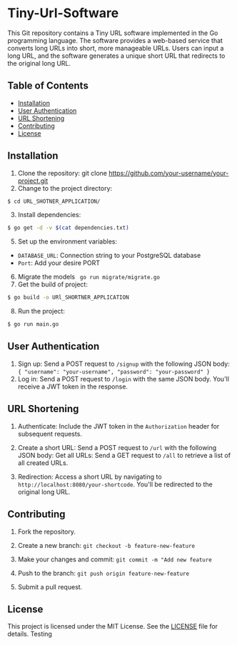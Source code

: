 # Tiny-Url-Software

This Git repository contains a Tiny URL software implemented in the Go programming language. The software provides a web-based service that converts long URLs into short, more manageable URLs. Users can input a long URL, and the software generates a unique short URL that redirects to the original long URL.

## Table of Contents

- [Installation](#installation)
- [User Authentication](#User-Authentication)
- [URL Shortening](#URL-Shortening)
- [Contributing](#Contributing)
- [License](#license)

## Installation


1. Clone the repository: git clone https://github.com/your-username/your-project.git
2. Change to the project directory:
```bash
$ cd URL_SHOTNER_APPLICATION/
````
3. Install dependencies:
```bash
$ go get -d -v $(cat dependencies.txt)
```
5. Set up the environment variables:
- `DATABASE_URL`: Connection string to your PostgreSQL database
- `Port`: Add your desire PORT
6. Migrate the models ``` go run migrate/migrate.go```
7. Get the build of project:
```bash
$ go build -o URl_SHORTNER_APPLICATION 
```
8. Run the project:
```bash
$ go run main.go
```
## User Authentication

1. Sign up: Send a POST request to `/signup` with the following JSON body:
   `{
   "username": "your-username",
   "password": "your-password"
   }`
2. Log in: Send a POST request to `/login` with the same JSON body. You'll receive a JWT token in the response.
## URL Shortening

1. Authenticate: Include the JWT token in the `Authorization` header for subsequent requests.

2. Create a short URL: Send a POST request to `/url` with the following JSON body:
   Get all URLs: Send a GET request to `/all` to retrieve a list of all created URLs.

4. Redirection: Access a short URL by navigating to `http://localhost:8080/your-shortcode`. You'll be redirected to the original long URL.

## Contributing

1. Fork the repository.

2. Create a new branch: `git checkout -b feature-new-feature`
3. Make your changes and commit: `git commit -m "Add new feature`
4. Push to the branch: `git push origin feature-new-feature`
5. Submit a pull request.

## License

This project is licensed under the MIT License. See the [LICENSE](LICENSE) file for details.
Testing
